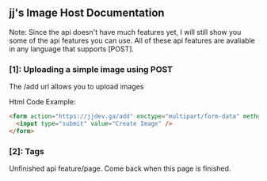 ## jj's Image Host Documentation

Note: Since the api doesn't have much features yet, I will still show you some of the api features you can use. All of these api features are avaliable in any language that supports [POST].
### [1]: Uploading a simple image using POST

The /add url allows you to upload images

Html Code Example:
```html
<form action="https://jjdev.ga/add" enctype="multipart/form-data" method="post"><input name="file" type="file" />
  <input type="submit" value="Create Image" />
</form>
```

### [2]: Tags

Unfinished api feature/page.
Come back when this page is finished.
